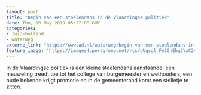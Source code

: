 ```yaml
---
layout: post
title: "Begin van een stoelendans in de Vlaardingse politiek"
date: Thu, 16 May 2019 05:27:00 GMT
categories: 
- zuid-holland 
- waterweg 
externe_link: "https://www.ad.nl/waterweg/begin-van-een-stoelendans-in-de-vlaardingse-politiek~a44e6741/"
feature_image: "https://images4.persgroep.net/rcs/dUgsgl_Fe5GhEhq2YxC3AMF24Mw/diocontent/121014979/_fitwidth/400/?appId=21791a8992982cd8da851550a453bd7f&quality=0.7"
---
```


In de Vlaardingse politiek is een kleine stoelendans aanstaande: een nieuweling treedt toe tot het college van burgemeester en wethouders, een oude bekende krijgt promotie en in de gemeenteraad komt een stelletje te zitten.
